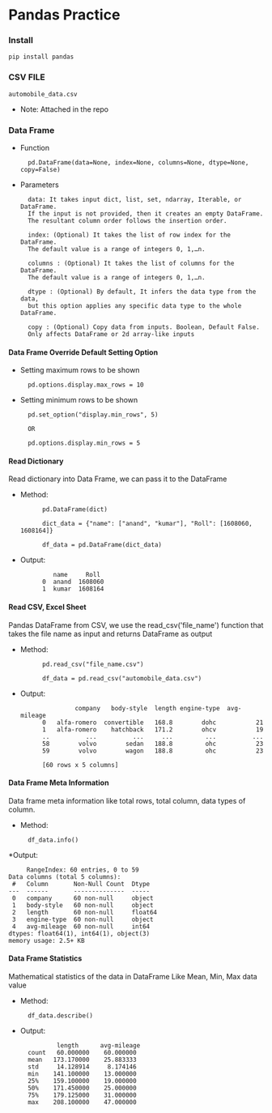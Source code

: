 # Pandas Practice

### Install 
    
    pip install pandas

### CSV FILE

    automobile_data.csv

* Note: Attached in the repo
    
### Data Frame

* Function
  
        pd.DataFrame(data=None, index=None, columns=None, dtype=None, copy=False)

* Parameters    
    
        data: It takes input dict, list, set, ndarray, Iterable, or DataFrame. 
        If the input is not provided, then it creates an empty DataFrame. 
        The resultant column order follows the insertion order.
    
        index: (Optional) It takes the list of row index for the DataFrame. 
        The default value is a range of integers 0, 1,…n.
    
        columns : (Optional) It takes the list of columns for the DataFrame. 
        The default value is a range of integers 0, 1,…n.
    
        dtype : (Optional) By default, It infers the data type from the data,
        but this option applies any specific data type to the whole DataFrame.
    
        copy : (Optional) Copy data from inputs. Boolean, Default False. 
        Only affects DataFrame or 2d array-like inputs
        
#### Data Frame Override Default Setting Option
    
* Setting maximum rows to be shown
        
        pd.options.display.max_rows = 10
  
* Setting minimum rows to be shown
        
        pd.set_option("display.min_rows", 5)
        
        OR
        
        pd.options.display.min_rows = 5

#### Read Dictionary 
  
Read dictionary into Data Frame, we can pass it to the DataFrame 
* Method:
      
            pd.DataFrame(dict)
      
            dict_data = {"name": ["anand", "kumar"], "Roll": [1608060, 1608164]}
        
            df_data = pd.DataFrame(dict_data)
  
* Output:
        
               name     Roll
            0  anand  1608060
            1  kumar  1608164
    
#### Read CSV, Excel Sheet 
  
Pandas DataFrame from CSV, we use the read_csv('file_name') function that takes the file name as input and returns DataFrame as output

* Method:
      
            pd.read_csv("file_name.csv")
      
            df_data = pd.read_csv("automobile_data.csv")
    
* Output:
    
                     company   body-style  length engine-type  avg-mileage
            0   alfa-romero  convertible   168.8        dohc           21
            1   alfa-romero    hatchback   171.2        ohcv           19
            ..          ...          ...     ...         ...          ...
            58        volvo        sedan   188.8         ohc           23
            59        volvo        wagon   188.8         ohc           23
        
            [60 rows x 5 columns]
    
#### Data Frame Meta Information
Data frame meta information like total rows, total column, data types of column.

* Method:
  
        df_data.info()
        
*Output:
        
         RangeIndex: 60 entries, 0 to 59
    Data columns (total 5 columns):
     #   Column       Non-Null Count  Dtype
    ---  ------       --------------  -----
     0   company      60 non-null     object
     1   body-style   60 non-null     object
     2   length       60 non-null     float64
     3   engine-type  60 non-null     object
     4   avg-mileage  60 non-null     int64
    dtypes: float64(1), int64(1), object(3)
    memory usage: 2.5+ KB

#### Data Frame Statistics 

Mathematical statistics of the data in DataFrame Like Mean, Min, Max data value

* Method:
        
        df_data.describe()

* Output:

                length      avg-mileage
        count   60.000000    60.000000
        mean   173.170000    25.883333
        std     14.128914     8.174146
        min    141.100000    13.000000
        25%    159.100000    19.000000
        50%    171.450000    25.000000
        75%    179.125000    31.000000
        max    208.100000    47.000000